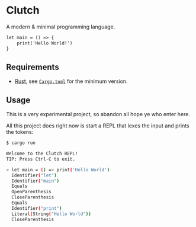 # Clutch

A modern & minimal programming language.

```txt
let main = () => {
    print('Hello World!')
}
```

## Requirements

- [Rust](https://www.rust-lang.org/), see [`Cargo.toml`](Cargo.toml) for the
  minimum version.

## Usage

This is a very experimental project, so abandon all hope ye who enter here.

All this project does right now is start a REPL that lexes the input and prints
the tokens:

```sh
$ cargo run

Welcome to the Clutch REPL!
TIP: Press Ctrl-C to exit.

> let main = () => print('Hello World')
  Identifier("let")
  Identifier("main")
  Equals
  OpenParenthesis
  CloseParenthesis
  Equals
  Identifier("print")
  Literal(String("Hello World"))
  CloseParenthesis
```
